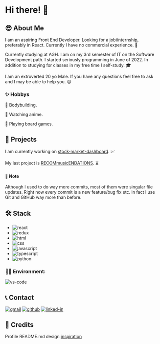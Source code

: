# Hi there! 👋

## 😎 About Me

I am an aspiring Front End Developer. Looking for a job/internship, preferably in React. Currently I have no commercial experience. 🚀

Currently studying at AGH. I am on my 3rd semester of IT on the Software Development path. I started seriously programming in June of 2022. In addition to studying for classes in my free time I self-study. 🎓

I am an extroverted 20 yo Male. If you have any questions feel free to ask and I may be able to help you. 😊

### ✨ Hobbys

💪 Bodybuilding.

🍜 Watching anime.

🐲 Playing board games.

## 💾 Projects

I am currently working on [stock-market-dashboard](https://github.com/karmatys8/stock-market-dashboard). 📈

My last project is [RECOMmusicENDATIONS](https://github.com/karmatys8/RECOMmusicENDATIONS). ⌛

#### 📄 Note

Although I used to do way more commits, most of them were singular file updates. Right now every commit is a new feature/bug fix etc. In fact I use Git and GitHub way more than before.

## 🛠️ Stack

* ![react](https://img.shields.io/badge/React-20232A?style=for-the-badge&logo=react&logoColor=61DAFB)
* ![redux](https://img.shields.io/badge/Redux-593D88?style=for-the-badge&logo=redux&logoColor=white)
* ![html](https://img.shields.io/badge/HTML5-E34F26?style=for-the-badge&logo=html5&logoColor=white)
* ![css](https://img.shields.io/badge/CSS3-1572B6?style=for-the-badge&logo=css3&logoColor=white)
* ![javascript](https://img.shields.io/badge/JavaScript-323330?style=for-the-badge&logo=javascript&logoColor=F7DF1E)
* ![typescript](https://img.shields.io/badge/TypeScript-3178C6?style=for-the-badge&logo=typescript&logoColor=white)
* ![python](https://img.shields.io/badge/Python-3776AB?style=for-the-badge&logo=python&logoColor=white)

### 👨‍💻 Environment:

![vs-code](https://img.shields.io/badge/VS_Code-007ACC?style=for-the-badge&logo=Visual-Studio-Code&logoColor=white)

## 📞 Contact

[![gmail](https://img.shields.io/badge/Gmail-D14836?style=for-the-badge&logo=Gmail&logoColor=white)](mailto:karmatys888@gmail.com)
[![github](https://img.shields.io/badge/GitHub-000000?style=for-the-badge&logo=GitHub&logoColor=white)](https://github.com/karmatys8)
[![linked-in](https://img.shields.io/badge/Linked_In-0077B5?style=for-the-badge&logo=LinkedIn&logoColor=white)](https://www.linkedin.com/in/karmatys)

## 🎉 Credits
Profile README.md design [inspiration](https://github.com/ruppysuppy)
